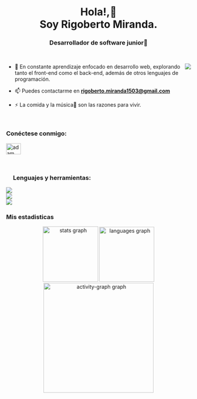 
<h1 align="center">Hola!,👋 <br> Soy Rigoberto Miranda.</h1>
<h3 align="center">Desarrollador de software junior🌟</h3>

<br>


<p><img align="right" src="https://github.com/Adam-pw/Adam-pw/blob/main/animation_500_kxa883sd.gif"/></p>


- 🌱 En constante aprendizaje enfocado en desarrollo web, explorando tanto el front-end como el back-end, además de otros lenguajes de programación.

- 📫 Puedes contactarme en **rigoberto.miranda1503@gmail.com**

- ⚡ La comida y la música🎵 son las razones para vivir.

<br>

<h3 align="left">Conéctese conmigo:</h3>
<p align="left">
  <a href="https://www.linkedin.com/in/rigoberto-miranda-4080ba237/" target="blank"><img align="center" height="30" width="40"
      src="https://raw.githubusercontent.com/rahuldkjain/github-profile-readme-generator/master/src/images/icons/Social/linked-in-alt.svg"
      alt="adam pithewan"/></a>

</p>

<br>

<h3 align="left">
<img height="15" src="https://camo.githubusercontent.com/94b33bd991f6c3135af747bdf27361be43e797c0fce678b62ed5aef57e9d8bd7/68747470733a2f2f6d65646961322e67697068792e636f6d2f6d656469612f51737347456d706b79454f684243623765312f67697068792e6769663f6369643d656366303565343761306e336769316266716e74716d6f62386739616964316f796a327772336473336d67373030626c267269643d67697068792e676966">  Lenguajes y herramientas:</h3>
   <a href="https://skillicons.dev">
    <img src="https://skillicons.dev/icons?i=html,css,js,bootstrap,sass,ts" />
     <br>
      <img src="https://skillicons.dev/icons?i=py,spring,mysql,java,github,angular" />
          <br>
      <img src="https://skillicons.dev/icons?i=git,postman,docker,kubernetes" />
  </a>


<br>

<h3>Mis estadisticas</h3>
<div align="center">

 <div>
  <img src="https://github-readme-stats.vercel.app/api?username=Rignu1503&hide_title=false&hide_rank=false&show_icons=true&include_all_commits=true&count_private=true&disable_animations=false&theme=github_dark&locale=es&hide_border=false&order=1" height="151" alt="stats graph"  />
  <img src="https://github-readme-stats.vercel.app/api/top-langs?username=Rignu1503&locale=es&hide_title=false&layout=compact&card_width=320&langs_count=5&theme=github_dark&hide_border=true&order=2" height="150" alt="languages graph"  />
  <img src="https://github-readme-activity-graph.vercel.app/graph?username=Rignu1503&radius=16&theme=github-dark&area=true&order=5&hide_border=true&hide_title=false" height="300" alt="activity-graph graph"  />
</div>





